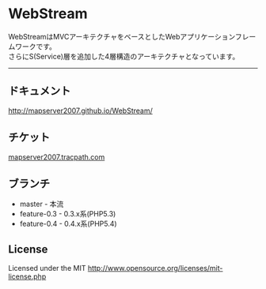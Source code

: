 # WebStream
WebStreamはMVCアーキテクチャをベースとしたWebアプリケーションフレームワークです。  
さらにS(Service)層を追加した4層構造のアーキテクチャとなっています。  
***

## ドキュメント
http://mapserver2007.github.io/WebStream/

## チケット
[mapserver2007.tracpath.com](https://mapserver2007.tracpath.com/-/dashboard)

## ブランチ
* master - 本流
* feature-0.3 - 0.3.x系(PHP5.3)
* feature-0.4 - 0.4.x系(PHP5.4)


## License
Licensed under the MIT
http://www.opensource.org/licenses/mit-license.php